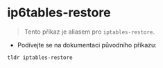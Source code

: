 # ip6tables-restore

> Tento příkaz je aliasem pro `iptables-restore`.

- Podívejte se na dokumentaci původního příkazu:

`tldr iptables-restore`
